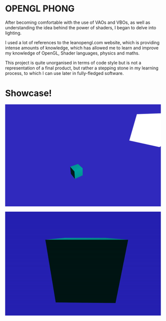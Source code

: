 # OPENGL PHONG

After becoming comfortable with the use of VAOs and VBOs, as well as understanding the idea behind the power of shaders, I began to delve into lighting.

I used a lot of references to the leanopengl.com website, which is providing intense amounts of knowledge, which has allowed me to learn and improve my knowledge of OpenGL, Shader languages, physics and maths.

This project is quite unorganised in terms of code style but is not a representation of a final product, but rather a stepping stone in my learning process, to which I can use later in fully-fledged software.

# Showcase!

![image of light](./Resources/Images/lightingImage.png)

>

![video showcase](./Resources/Images/lightingtest.gif)